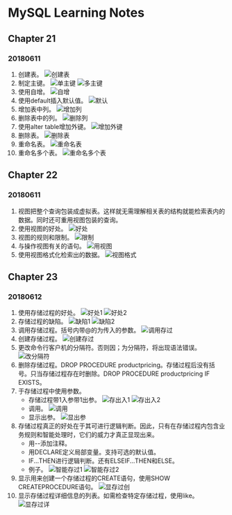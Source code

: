 # MySQL Learning Notes

## Chapter 21
### 20180611
1. 创建表。
![创建表](https://ws1.sinaimg.cn/large/e2989da6ly1fs7bgrh6rdj20dh08nglw.jpg)
2. 制定主键。
![单主键](https://ws1.sinaimg.cn/large/e2989da6ly1fs7bzrv82bj205x00nmwx.jpg)
![多主键](https://ws1.sinaimg.cn/large/e2989da6ly1fs7bzz8uljj209i00pdfm.jpg)
3. 使用自增。
![自增](https://ws1.sinaimg.cn/large/e2989da6ly1fs7c0ubsifj20cw00rgle.jpg)
4. 使用default插入默认值。
![默认](https://ws1.sinaimg.cn/large/e2989da6ly1fs7cm4riojj20c2010mwy.jpg)
5. 增加表中列。
![增加列](https://ws1.sinaimg.cn/large/e2989da6ly1fs7cpvi8mlj206m01d743.jpg)
6. 删除表中的列。
![删除列](https://ws1.sinaimg.cn/large/e2989da6ly1fs7cqtghdnj206b01c3yb.jpg)
7. 使用alter table增加外键。
![增加外键](https://ws1.sinaimg.cn/large/e2989da6ly1fs7ctmhgx5j20eo01xglj.jpg)
8. 删除表。
![删除表](https://ws1.sinaimg.cn/large/e2989da6ly1fs7cw9oyupj206100uq2p.jpg)
9. 重命名表。
![重命名表](https://ws1.sinaimg.cn/large/e2989da6ly1fs7cy9fhenj20a300smwy.jpg)
10. 重命名多个表。
![重命名多个表](https://ws1.sinaimg.cn/large/e2989da6ly1fs7cyrn8wxj20bq01zdfq.jpg)

## Chapter 22
### 20180611
1. 视图把整个查询包装成虚拟表。这样就无需理解相关表的结构就能检索表内的数据。同时还可重用视图包装的查询。
2. 使用视图的好处。
![好处](https://ws1.sinaimg.cn/large/e2989da6ly1fs7i1o0nqsj20iy07mgmz.jpg)
3. 视图的规则和限制。
![限制](https://ws1.sinaimg.cn/large/e2989da6ly1fs7i3w3y9cj20ir0bcwh0.jpg)
4. 与操作视图有关的语句。
![用视图](https://ws1.sinaimg.cn/large/e2989da6ly1fs7i73a725j20iw06l75n.jpg)
5. 使用视图格式化检索出的数据。
![视图格式](https://ws1.sinaimg.cn/large/e2989da6ly1fs7iopcwkxj20h603emx5.jpg)

## Chapter 23
### 20180612
1. 使用存储过程的好处。
![好处1](https://ws1.sinaimg.cn/large/e2989da6ly1fs8er4pqk7j20iy09m76o.jpg)
![好处2](https://ws1.sinaimg.cn/large/e2989da6ly1fs8ernwdwlj20io03odgl.jpg)
2. 存储过程的缺陷。
![缺陷1](https://ws1.sinaimg.cn/large/e2989da6ly1fs8etmcp9hj20ir01xjrn.jpg)
![缺陷2](https://ws1.sinaimg.cn/large/e2989da6ly1fs8etxqr0sj20it02st99.jpg)
3. 调用存储过程。括号内带@的为传入的参数。
![调用存过](https://ws1.sinaimg.cn/large/e2989da6ly1fs8f4ir6c3j209l022a9w.jpg)
4. 创建存储过程。
![创建存过](https://ws1.sinaimg.cn/large/e2989da6ly1fs8f7gwrn9j20b903awee.jpg)
5. 更改命令行客户机的分隔符。否则因；为分隔符，将出现语法错误。
![改分隔符](https://ws1.sinaimg.cn/large/e2989da6ly1fs8faqwiq9j20b905sgll.jpg)
6. 删除存储过程。DROP PROCEDURE productpricing。存储过程后没有括号。只当存储过程存在时删除。DROP PROCEDURE productpricing IF EXISTS。
7. 于存储过程中使用参数。
    - 存储过程带1入参带1出参。
    ![存出入1](https://ws1.sinaimg.cn/large/e2989da6ly1fs8g077vz7j209c042jrb.jpg)
    ![存出入2](https://ws1.sinaimg.cn/large/e2989da6ly1fs8g0rapscj207p02o744.jpg)
    - 调用。
    ![调用](https://ws1.sinaimg.cn/large/e2989da6ly1fs8g1sqkzyj208j00u742.jpg)
    - 显示出参。
    ![显出参](https://ws1.sinaimg.cn/large/e2989da6ly1fs8g32cm6lj20420570sj.jpg)
8. 存储过程真正的好处在于其可进行逻辑判断。因此，只有在存储过程内包含业务规则和智能处理时，它们的威力才真正显现出来。
    - 用--添加注释。
    - 用DECLARE定义局部变量。支持可选的默认值。
    - IF...THEN进行逻辑判断。还有ELSEIF...THEN和ELSE。
    - 例子。
    ![智能存过1](https://ws1.sinaimg.cn/large/e2989da6ly1fs8gms1xnej20f60i2aaw.jpg)
    ![智能存过2](https://ws1.sinaimg.cn/large/e2989da6ly1fs8gn1l999j20ap02vt8m.jpg)
9. 显示用来创建一个存储过程的CREATE语句，使用SHOW CREATEPROCEDURE语句。
![显存过创](https://ws1.sinaimg.cn/large/e2989da6ly1fs8goz96m4j209000qdfm.jpg)
10. 显示存储过程详细信息的列表。如需检查特定存储过程，使用like。
![显存过详](https://ws1.sinaimg.cn/large/e2989da6ly1fs8gsp6hk2j20b100swea.jpg)
